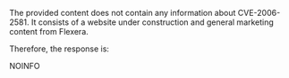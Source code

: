 The provided content does not contain any information about CVE-2006-2581. It consists of a website under construction and general marketing content from Flexera.

Therefore, the response is:

NOINFO
